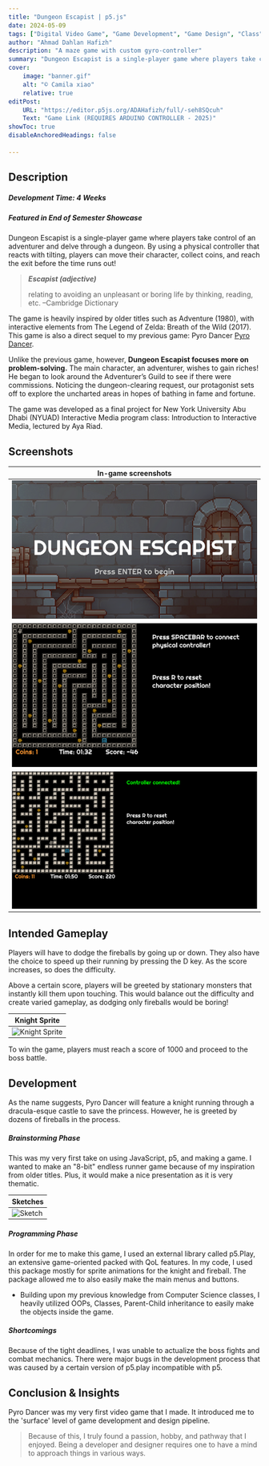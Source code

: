 ```yaml
---
title: "Dungeon Escapist | p5.js"
date: 2024-05-09
tags: ["Digital Video Game", "Game Development", "Game Design", "Class"]
author: "Ahmad Dahlan Hafizh"
description: "A maze game with custom gyro-controller" 
summary: "Dungeon Escapist is a single-player game where players take control of an adventurer and delve through a dungeon. The game requires an Arduino Gyroscope controller." 
cover:
    image: "banner.gif"
    alt: "© Camila xiao"
    relative: true
editPost:
    URL: "https://editor.p5js.org/ADAHafizh/full/-seh8SQcuh"
    Text: "Game Link (REQUIRES ARDUINO CONTROLLER - 2025)"
showToc: true
disableAnchoredHeadings: false

---
```


## Description 

##### Development Time: 4 Weeks
##### Featured in End of Semester Showcase

Dungeon Escapist is a single-player game where players take control of an adventurer and delve through a dungeon. By using a physical controller that reacts with tilting, players can move their character, collect coins, and reach the exit before the time runs out!

> ***Escapist (adjective)***
>
> relating to avoiding an unpleasant or boring life by thinking, reading, etc. –Cambridge Dictionary

The game is heavily inspired by older titles such as Adventure (1980), with interactive elements from The Legend of Zelda: Breath of the Wild (2017). This game is also a direct sequel to my previous game: Pyro Dancer [Pyro Dancer](https://adahafizh.github.io/projects/project1/).

Unlike the previous game, however, **Dungeon Escapist focuses more on problem-solving.** The main character, an adventurer, wishes to gain riches! He began to look around the Adventurer’s Guild to see if there were commissions. Noticing the dungeon-clearing request, our protagonist sets off to explore the uncharted areas in hopes of bathing in fame and fortune.

The game was developed as a final project for New York University Abu Dhabi (NYUAD) Interactive Media program class: Introduction to Interactive Media, lectured by Aya Riad. 

## Screenshots 

| In-game screenshots        |
| -------------------------- |
| ![Main Menu](mainmenu.png) |
| ![Game Screen 1](ss1.png)  |
| ![Game Screen 2](ss2.png)  |

## Intended Gameplay

Players will have to dodge the fireballs by going up or down. They also have the choice to speed up their running by pressing the D key. As the score increases, so does the difficulty.

Above a certain score, players will be greeted by stationary monsters that instantly kill them upon touching. This would balance out the difficulty and create varied gameplay, as dodging only fireballs would be boring!

| Knight Sprite                    |
| -------------------------------- |
| ![Knight Sprite](knight.gif) |

To win the game, players must reach a score of 1000 and proceed to the boss battle. 

## Development

As the name suggests, Pyro Dancer will feature a knight running through a dracula-esque castle to save the princess. However, he is greeted by dozens of fireballs in the process.

##### Brainstorming Phase 

This was my very first take on using JavaScript, p5, and making a game. I wanted to make an "8-bit" endless runner game because of my inspiration from older titles. Plus, it would make a nice presentation as it is very thematic. 

| Sketches            |
| -------------------------------- |
| ![Sketch](sketch.jpeg) |

##### Programming Phase

In order for me to make this game, I used an external library called p5.Play, an extensive game-oriented packed with QoL features. In my code, I used this package mostly for sprite animations for the knight and fireball. The package allowed me to also easily make the main menus and buttons. 

+ Building upon my previous knowledge from Computer Science classes, I heavily utilized OOPs, Classes, Parent-Child inheritance to easily make the objects inside the game. 

##### Shortcomings

Because of the tight deadlines, I was unable to actualize the boss fights and combat mechanics. There were major bugs in the development process that was caused by a certain version of p5.play incompatible with p5. 

## Conclusion & Insights 

Pyro Dancer was my very first video game that I made. It introduced me to the 'surface' level of game development and design pipeline. 

>Because of this, I truly found a passion, hobby, and pathway that I enjoyed. Being a developer and designer requires one to have a mind to approach things in various ways. 

